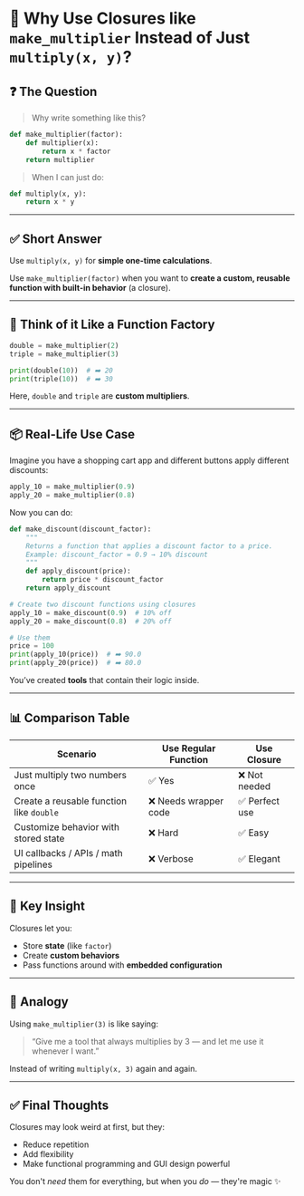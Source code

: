 
# 🧠 Why Use Closures like `make_multiplier` Instead of Just `multiply(x, y)`?

## ❓ The Question

> Why write something like this?

```python
def make_multiplier(factor):
    def multiplier(x):
        return x * factor
    return multiplier
```

> When I can just do:

```python
def multiply(x, y):
    return x * y
```

---

## ✅ Short Answer

Use `multiply(x, y)` for **simple one-time calculations**.

Use `make_multiplier(factor)` when you want to **create a custom, reusable function with built-in behavior** (a closure).

---

## 🎯 Think of it Like a Function Factory

```python
double = make_multiplier(2)
triple = make_multiplier(3)

print(double(10))  # ➡️ 20
print(triple(10))  # ➡️ 30
```

Here, `double` and `triple` are **custom multipliers**.

---

## 📦 Real-Life Use Case

Imagine you have a shopping cart app and different buttons apply different discounts:

```python
apply_10 = make_multiplier(0.9)
apply_20 = make_multiplier(0.8)
```

Now you can do:

```python
def make_discount(discount_factor):
    """
    Returns a function that applies a discount factor to a price.
    Example: discount_factor = 0.9 → 10% discount
    """
    def apply_discount(price):
        return price * discount_factor
    return apply_discount

# Create two discount functions using closures
apply_10 = make_discount(0.9)  # 10% off
apply_20 = make_discount(0.8)  # 20% off

# Use them
price = 100
print(apply_10(price))  # ➡️ 90.0
print(apply_20(price))  # ➡️ 80.0

```

You’ve created **tools** that contain their logic inside.

---

## 📊 Comparison Table

| Scenario                                 | Use Regular Function | Use Closure     |
|------------------------------------------|-----------------------|-----------------|
| Just multiply two numbers once           | ✅ Yes                | ❌ Not needed   |
| Create a reusable function like `double` | ❌ Needs wrapper code | ✅ Perfect use  |
| Customize behavior with stored state     | ❌ Hard               | ✅ Easy         |
| UI callbacks / APIs / math pipelines     | ❌ Verbose            | ✅ Elegant      |

---

## 🧠 Key Insight

Closures let you:

- Store **state** (like `factor`)
- Create **custom behaviors**
- Pass functions around with **embedded configuration**

---

## 🧠 Analogy

Using `make_multiplier(3)` is like saying:

> “Give me a tool that always multiplies by 3 — and let me use it whenever I want.”

Instead of writing `multiply(x, 3)` again and again.

---

## ✅ Final Thoughts

Closures may look weird at first, but they:
- Reduce repetition
- Add flexibility
- Make functional programming and GUI design powerful

You don't *need* them for everything, but when you *do* — they're magic ✨
